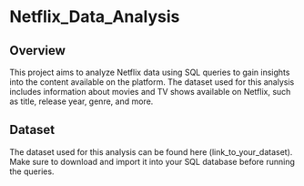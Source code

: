 # Netflix_Data_Analysis

## Overview

This project aims to analyze Netflix data using SQL queries to gain insights into the content available on the platform. The dataset used for this analysis includes information about movies and TV shows available on Netflix, such as title, release year, genre, and more.

## Dataset

The dataset used for this analysis can be found here (link_to_your_dataset). Make sure to download and import it into your SQL database before running the queries.
